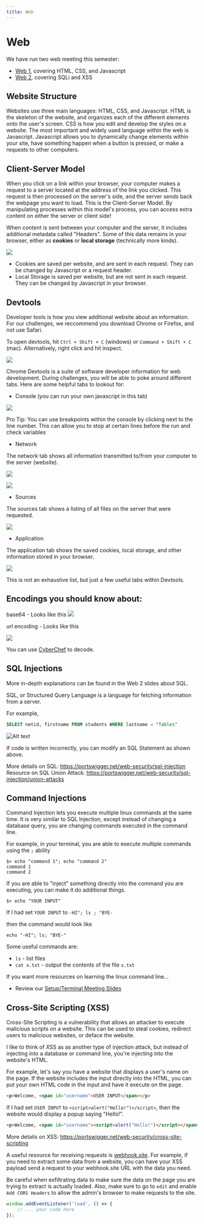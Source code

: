 ```yaml
---
title: Web
---
```

# Web

We have run two web meeting this semester:

- [Web 1](https://sigpwny.com/meetings/fa2023/2023-09-07/), covering HTML, CSS, and Javascript
- [Web 2](https://sigpwny.com/meetings/fa2023/2023-09-14/), covering SQLi and XSS


## Website Structure

Websites use three main languages: HTML, CSS, and Javascript. HTML is the skeleton of the website, and organizes each of the different elements onto the user's screen. CSS is how you edit and develop the styles on a website. The most important and widely used language within the web is Javascript. Javascript allows you to dynamically change elements within your site, have something happen when a button is pressed, or make a requests to other computers.

## Client-Server Model

When you click on a link within your browser, your computer makes a request to a server located at the address of the link you clicked. This request is then processed on the server's side, and the server sends back the webpage you want to load. This is the Client-Server Model. By manipulating processes within this model's process, you can access extra content on either the server or client side!

When content is sent between your computer and the server, it includes additional metadata called "Headers". Some of this data remains in your browser, either as **cookies** or **local storage** (technically more kinds).

![](fallctf-2024/images/web/network.png)

- Cookies are saved per website, and are sent in each request. They can be changed by Javascript or a request header.
- Local Storage is saved per website, but are not sent in each request. They can be changed by Javascript in your browser.

## Devtools

Developer tools is how you view additional website about an information. For our challenges, we reccommend you download Chrome or Firefox, and not use Safari.

To open devtools, hit `Ctrl + Shift + C` (windows) or `Command + Shift + C` (mac). Alternatively, right click and hit inspect.

![](fallctf-2024/images/web/inspect_context.png)

Chrome Devtools is a suite of software developer information for web development. During challenges, you will be able to poke around different tabs. Here are some helpful tabs to lookout for:

* Console (you can run your own javascript in this tab)

![](fallctf-2024/images/web/console.png)

Pro Tip: You can use breakpoints within the console by clicking next to the line number. This can allow you to stop at certain lines before the run and check variables

* Network

The network tab shows all information transmitted to/from your computer to the server (website).

![](./images/network2.png)

![](fallctf-2024/images/web/network_3.png)

* Sources

The sources tab shows a listing of all files on the server that were requested.

![](fallctf-2024/images/web/sources.png)

* Application

The application tab shows the saved cookies, local storage, and other information stored in your browser.

![](fallctf-2024/images/web/application.png)

This is not an exhaustive list, but just a few useful tabs within Devtools.

## Encodings you should know about:

base64 - Looks like this 
![](fallctf-2024/images/web/base64.png)

url encoding - Looks like this

![](fallctf-2024/images/web/url_encode.png)

You can use [CyberChef](https://gchq.github.io/CyberChef/) to decode.

## SQL Injections

More in-depth explanations can be found in the Web 2 slides about SQL.

SQL, or Structured Query Language is a language for fetching information from a server.

For example,

```sql
SELECT netid, firstname FROM students WHERE lastname = "Tables"
```

![Alt text](fallctf-2024/images/web/sql.png)

If code is written incorrectly, you can modify an SQL Statement as shown above.

More details on SQL: https://portswigger.net/web-security/sql-injection
Resource on SQL Union Attack: https://portswigger.net/web-security/sql-injection/union-attacks

## Command Injections

Command Injection lets you execute multiple linux commands at the same time. It is very similar to SQL Injection, except instead of 
changing a database query, you are changing commands executed in the command line.

For example, in your terminal, you are able to execute multiple commands using the `;` ability

```
$> echo "command 1"; echo "command 2"
command 1
command 2
```

If you are able to "inject" something directly into the command you are executing, you can make it do additional things.

```
$> echo "YOUR INPUT"
```

If I had set `YOUR INPUT` to `-HI"; ls ; "BYE-`

then the command would look like

```
echo "-HI"; ls; "BYE-"
```

Some useful commands are:

+ `ls` - list files
+ `cat x.txt` - output the contents of the file `x.txt`

If you want more resources on learning the linux command line...

+ Review our [Setup/Terminal Meeting Slides](https://sigpwny.com/meetings/fa2023/2023-09-03/)

## Cross-Site Scripting (XSS)

Cross-Site Scripting is a vulnerability that allows an attacker to execute malicious scripts on a website. This can be used to steal cookies, redirect users to malicious websites, or deface the website.

I like to think of XSS as as another type of injection attack, but instead of injecting into a database or command line, you're injecting into the website's HTML.

For example, let's say you have a website that displays a user's name on the page. If the website includes the input directly into the HTML, you can put your own HTML code in the input and have it execute on the page.

```html
<p>Welcome, <span id="username">USER INPUT</span></p>
```

If I had set `USER INPUT` to `<script>alert("Hello!")</script>`, then the website would display a popup saying "Hello!".

```html
<p>Welcome, <span id="username"><script>alert("Hello!")</script></span></p>
```

More details on XSS: https://portswigger.net/web-security/cross-site-scripting

A useful resource for receiving requests is [webhook.site](https://webhook.site/). For example, if you need to extract some data from a website, you can have your XSS payload send a request to your webhook.site URL with the data you need.

Be careful when exfiltrating data to make sure the data on the page you are trying to extract is actually loaded. Also, make sure to go to `edit` and enable `Add CORS Headers` to allow the admin's browser to make requests to the site.

```js
window.addEventListener('load', () => {
    // ... your code here
});
```